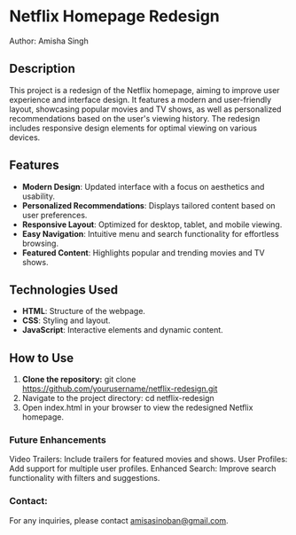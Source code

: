 # Netflix Homepage Redesign

Author: Amisha Singh

## Description
This project is a redesign of the Netflix homepage, aiming to improve user experience and interface design. It features a modern and user-friendly layout, showcasing popular movies and TV shows, as well as personalized recommendations based on the user's viewing history. The redesign includes responsive design elements for optimal viewing on various devices.

## Features
- **Modern Design**: Updated interface with a focus on aesthetics and usability.
- **Personalized Recommendations**: Displays tailored content based on user preferences.
- **Responsive Layout**: Optimized for desktop, tablet, and mobile viewing.
- **Easy Navigation**: Intuitive menu and search functionality for effortless browsing.
- **Featured Content**: Highlights popular and trending movies and TV shows.

## Technologies Used
- **HTML**: Structure of the webpage.
- **CSS**: Styling and layout.
- **JavaScript**: Interactive elements and dynamic content.

## How to Use
1. **Clone the repository:**
   git clone https://github.com/yourusername/netflix-redesign.git
2. Navigate to the project directory:
   cd netflix-redesign
3. Open index.html in your browser to view the redesigned Netflix homepage.

### Future Enhancements
Video Trailers: Include trailers for featured movies and shows.
User Profiles: Add support for multiple user profiles.
Enhanced Search: Improve search functionality with filters and suggestions.
### Contact:
For any inquiries, please contact amisasinoban@gmail.com.
